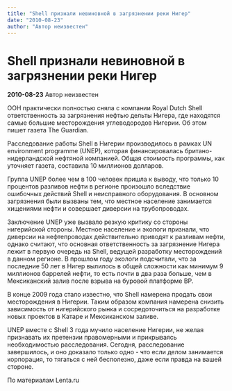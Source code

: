 ```yaml
---
title: "Shell признали невиновной в загрязнении реки Нигер"
date: "2010-08-23"
author: "Автор неизвестен"
---
```


# Shell признали невиновной в загрязнении реки Нигер

**2010-08-23** Автор неизвестен

ООН практически полностью сняла с компании Royal Dutch Shell ответственность за загрязнения нефтью дельты Нигера, где находятся самые большие месторождения углеводородов Нигерии. Об этом пишет газета The Guardian.

Расследование работы Shell в Нигерии производилось в рамках UN environment programme (UNEP), которая финансировалась британо-нидерландской нефтяной компанией. Общая стоимость программы, как уточняет газета, составила 10 миллионов долларов.

Группа UNEP более чем в 100 человек пришла к выводу, что только 10 процентов разливов нефти в регионе произошло вследствие ошибочных действий Shell и неисправного оборудования. В основном загрязнения были вызваны тем, что местное население занимается хищениями нефти и совершает диверсии на трубопроводах.

Заключение UNEP уже вызвало резкую критику со стороны нигерийской стороны. Местное население и экологи признали, что диверсии на нефтепроводах действительно приводят к разливам нефти, однако считают, что основная ответственность за загрязнение Нигера лежит в первую очередь на Shell, ведущей разработку месторождений в данном регионе. В прошлом году экологи подсчитали, что за последние 50 лет в Нигер вылилось в общей сложности как минимум 9 миллионов баррелей нефти, то есть почти в два раза больше, чем в Мексиканский залив после взрыва на буровой платформе BP.

В конце 2009 года стало известно, что Shell намерена продать свои месторождения в Нигерии. Таким образом компания намерена снизить зависимость от нигерийского рынка и сосредоточиться на разработке новых проектов в Катаре и Мексиканском заливе.

UNEP вместе с Shell 3 года мучило население Нигерии, не желая признавать их претензии правомерными и прикрываясь необходимостью расследования. Сегодня, расследование завершилось, и оно доказало только одно - что если делом занимается корпорация, то тягаться с ней бесполезно, даже если правда на вашей стороне.

По материалам Lenta.ru